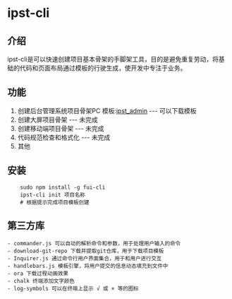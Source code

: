 # ipst-cli

## 介绍
ipst-cli是可以快速创建项目基本骨架的手脚架工具，目的是避免重复劳动，将基础的代码和页面布局通过模板的行驶生成，使开发中专注于业务。

## 功能
1. 创建后台管理系统项目骨架PC
    模板:[ipst_admin](https://github.com/ipstFE/ipst_admin) --- 可以下载模板
2. 创建大屏项目骨架  --- 未完成
3. 创建移动端项目骨架  --- 未完成
4. 代码规范检查和格式化  --- 未完成
5. 其他

## 安装
```
    sudo npm install -g fui-cli
    ipst-cli init 项目名称
    # 根据提示完成项目模板创建
```
## 第三方库
    - commander.js 可以自动的解析命令和参数，用于处理用户输入的命令
    - download-git-repo 下载并提取git仓库，用于下载项目模板
    - Inquirer.js 通过命令行用户界面集合，用于和用户进行交互
    - handlebars.js 模板引擎，将用户提交的信息动态填充到文件中
    - ora 下载过程动画效果
    - chalk 终端添加文字颜色
    - log-symbols 可以在终端上显示 √ 或 × 等的图标